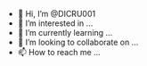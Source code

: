 - 👋 Hi, I’m @DICRU001
- 👀 I’m interested in ...
- 🌱 I’m currently learning ...
- 💞️ I’m looking to collaborate on ...
- 📫 How to reach me ...

<!---
DICRU001/cyberdicru is a ✨ special ✨ repository because its `README.md` (this file) appears on your GitHub profile.
You can click the Preview link to take a look at your changes.
--->
